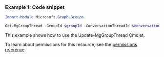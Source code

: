 ### Example 1: Code snippet

```powershellImport-Module Microsoft.Graph.Groups

Get-MgGroupThread -GroupId $groupId -ConversationThreadId $conversationThreadId
```
This example shows how to use the Update-MgGroupThread Cmdlet.
To learn about permissions for this resource, see the [permissions reference](/graph/permissions-reference).

